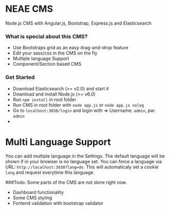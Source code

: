 # NEAE CMS
Node.js CMS with Angular.js, Bootstrap, Express.js and Elasticsearch

### What is special about this CMS?
- Use Bootstraps grid as an easy drag-and-drop feature
- Edit your sass/css in the CMS on the fly
- Multiple language Support
- Component/Section based CMS

### Get Started
- Download Elasticsearch (>= v2.0) and start it
- Download and install Node.js (>= v6.0)
- Run `npm install` in root folder
- Run CMS in root folder with `node app.js` or `node app.js nolog`
- Go to `localhost:3030/login` and login with => Username: `admin`, pw: `admin`
- 

# Multi Language Support

You can add multiple language in the Settings.
The default language will be shown if in your browser is no language set.
You can force a language via URL: `http://localhost:3030?lang=de`.
This will automaticaly set a cookie `lang` and request everytime this language. 

###Todo:
Some parts of the CMS are not done right now. 

- Dashboard functionality
- Some CMS styling
- Fontend validation with bootstrap validator
